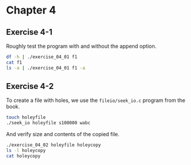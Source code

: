 # Chapter 4

## Exercise 4-1

Roughly test the program with and without the append option.

```sh
df -h | ./exercise_04_01 f1
cat f1
ls -a | ./exercise_04_01 f1 -a
```

## Exercise 4-2

To create a file with holes, we use the `fileio/seek_io.c` program from the book.

```sh
touch holeyfile
./seek_io holeyfile s100000 wabc
```

And verify size and contents of the copied file.

```sh
./exercise_04_02 holeyfile holeycopy
ls -l holeycopy
cat holeycopy
```
